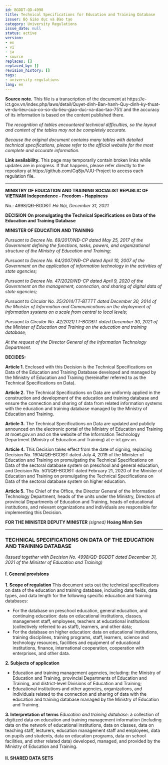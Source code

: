 ```yaml
---
id: BGDDT-QD-4998
title: Technical Specifications for Education and Training Database
issuer: Bộ Giáo dục và Đào tạo
category: University Regulations
issue_date: null
status: active
version:
- en
- vi
- ja
- source
replaces: []
replaced_by: []
revision_history: []
tags:
- university-regulations
lang: en
---
```

<div class="source-note" role="note" aria-label="Source note">
  <p><strong>Source note.</strong> This file is a transcription of the document at https://e-ict.gov.vn/index.php/laws/detail/Quyet-dinh-Ban-hanh-Quy-dinh-ky-thuat-ve-du-lieu-cua-co-so-du-lieu-giao-duc-va-dao-tao-751/ and the accuracy of its information is based on the content published there.</p>
  <p><em>The recognition of tables encountered technical difficulties, so the layout and content of the tables may not be completely accurate.</em></p>
  <p><em>Because the original document contains many tables with detailed technical specifications, please refer to the official website for the most complete and accurate information.</em></p>
</div>

<div class="source-note" role="note" aria-label="Link notice">
  <p><strong>Link availability.</strong> This page may temporarily contain broken links while updates are in progress. If that happens, please refer directly to the repository at https://github.com/Cq8jx/VJU-Project to access each regulation file.</p>
</div>

---

**MINISTRY OF EDUCATION AND TRAINING**
**SOCIALIST REPUBLIC OF VIETNAM**
**Independence - Freedom - Happiness**

No.: 4998/QĐ-BGDĐT
*Hà Nội, December 31, 2021*

**DECISION**
**On promulgating the Technical Specifications on Data of the Education and Training Database**

**MINISTER OF EDUCATION AND TRAINING**

*Pursuant to Decree No. 69/2017/NĐ-CP dated May 25, 2017 of the Government defining the functions, tasks, powers, and organizational structure of the Ministry of Education and Training;*

*Pursuant to Decree No. 64/2007/NĐ-CP dated April 10, 2007 of the Government on the application of information technology in the activities of state agencies;*

*Pursuant to Decree No. 47/2020/NĐ-CP dated April 9, 2020 of the Government on the management, connection, and sharing of digital data of state agencies;*

*Pursuant to Circular No. 25/2014/TT-BTTTT dated December 30, 2014 of the Minister of Information and Communications on the deployment of information systems on a scale from central to local levels;*

*Pursuant to Circular No. 42/2021/TT-BGDĐT dated December 30, 2021 of the Minister of Education and Training on the education and training database;*

*At the request of the Director General of the Information Technology Department.*

**DECIDES:**

**Article 1.** Enclosed with this Decision is the Technical Specifications on Data of the Education and Training Database developed and managed by the Ministry of Education and Training (hereinafter referred to as the Technical Specifications on Data).

**Article 2.** The Technical Specifications on Data are uniformly applied in the construction and development of the education and training database and ensure the connection and sharing of data from related information systems with the education and training database managed by the Ministry of Education and Training.

**Article 3.** The Technical Specifications on Data are updated and publicly announced on the electronic portal of the Ministry of Education and Training at moet.gov.vn and on the website of the Information Technology Department (Ministry of Education and Training) at e-ict.gov.vn.

**Article 4.** This Decision takes effect from the date of signing, replacing Decision No. 1904/QĐ-BGDĐT dated July 4, 2019 of the Minister of Education and Training on promulgating the Technical Specifications on Data of the sectoral database system on preschool and general education, and Decision No. 501/QĐ-BGDĐT dated February 21, 2020 of the Minister of Education and Training on promulgating the Technical Specifications on Data of the sectoral database system on higher education.

**Article 5.** The Chief of the Office, the Director General of the Information Technology Department, heads of the units under the Ministry, Directors of provincial Departments of Education and Training, heads of educational institutions, and relevant organizations and individuals are responsible for implementing this Decision.

**FOR THE MINISTER**
**DEPUTY MINISTER**
*(signed)*
**Hoàng Minh Sơn**

---

### **TECHNICAL SPECIFICATIONS ON DATA OF THE EDUCATION AND TRAINING DATABASE**
*(Issued together with Decision No. 4998/QĐ-BGDĐT dated December 31, 2021 of the Minister of Education and Training)*

#### **I. General provisions**

**1. Scope of regulation**
This document sets out the technical specifications on data of the education and training database, including data fields, data types, and data length for the following specific education and training databases:
- For the database on preschool education, general education, and continuing education: data on educational institutions, classes, management staff, employees, teachers at educational institutions (collectively referred to as staff), learners, and other data;
- For the database on higher education: data on educational institutions, training disciplines, training programs, staff, learners, science and technology resources, facilities and equipment of educational institutions, finance, international cooperation, cooperation with enterprises, and other data.

**2. Subjects of application**
- Education and training management agencies, including: the Ministry of Education and Training, provincial Departments of Education and Training, and district-level Divisions of Education and Training;
- Educational institutions and other agencies, organizations, and individuals related to the connection and sharing of data with the education and training database managed by the Ministry of Education and Training.

**3. Interpretation of terms**
*Education and training database*: a collection of digitized data on education and training management information (including data on the network of educational institutions, data on classes, data on teaching staff, lecturers, education management staff and employees, data on pupils and students, data on education programs, data on school facilities, and other related data) developed, managed, and provided by the Ministry of Education and Training.

#### **II. SHARED DATA SETS**
